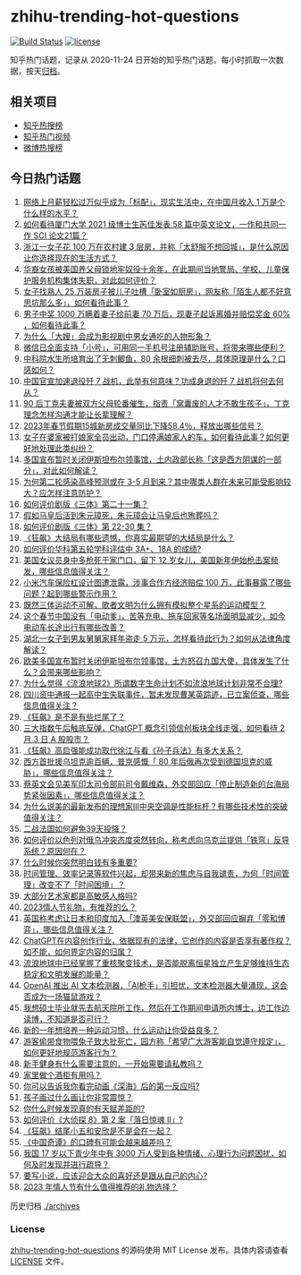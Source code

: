 # zhihu-trending-hot-questions

[![Build Status](https://github.com/justjavac/zhihu-trending-hot-questions/workflows/ci/badge.svg?branch=master)](https://github.com/justjavac/zhihu-trending-hot-questions/actions)
[![license](https://img.shields.io/github/license/justjavac/zhihu-trending-hot-questions)](https://github.com/justjavac/zhihu-trending-hot-questions/blob/master/LICENSE)

知乎热门话题，记录从 2020-11-24
日开始的知乎热门话题。每小时抓取一次数据，按天[归档](./archives)。

## 相关项目

- [知乎热搜榜](https://github.com/justjavac/zhihu-trending-top-search)
- [知乎热门视频](https://github.com/justjavac/zhihu-trending-hot-video)
- [微博热搜榜](https://github.com/justjavac/weibo-trending-hot-search)

## 今日热门话题

<!-- BEGIN -->
<!-- 最后更新时间 Sat Feb 04 2023 02:06:52 GMT+0800 (China Standard Time) -->

1. [网络上月薪轻松过万似乎成为「标配」，现实生活中，在中国月收入 1 万是个什么样的水平？](https://www.zhihu.com/question/581954232)
1. [如何看待厦门大学 2021 级博士生芮佳发表 58 篇中英文论文，一作和共同一作 SCI 论文21篇？](https://www.zhihu.com/question/581522832)
1. [浙江一女子花 100 万在农村建 3 层房，并称「太舒服不想回城」，是什么原因让你选择现在的生活方式？](https://www.zhihu.com/question/581824376)
1. [华裔女孩被美国养父母锁地牢奴役十余年，在此期间当地警局、学校、儿童保护服务机构集体失职，对此如何评价？](https://www.zhihu.com/question/582013481)
1. [女子找熟人 25 万装房子被儿子吐槽「卧室如厨房」，网友称「陌生人都不好意思坑那么多」，如何看待此事？](https://www.zhihu.com/question/581686435)
1. [男子中奖 1000 万瞒着妻子给前妻 70 万后，现妻子起诉离婚并赔偿奖金 60% ，如何看待此事？](https://www.zhihu.com/question/581883131)
1. [为什么「大嫂」会成为影视剧中男女通吃的人物形象？](https://www.zhihu.com/question/581720238)
1. [微信已全面支持「小号」，可用同一手机号注册辅助账号，将带来哪些便利？](https://www.zhihu.com/question/581977521)
1. [中科院水生所培育出了无刺鲫鱼，80 余根细刺被去尽，具体原理是什么？口感如何？](https://www.zhihu.com/question/581981037)
1. [中国官宣加速退役歼 7 战机，此举有何意味？功成身退的歼 7 战机将何去何从？](https://www.zhihu.com/question/581957272)
1. [90 后丁克夫妻被双方父母轮番催生，指责「窝囊废的人才不敢生孩子」，丁克理念怎样沟通才能让长辈理解？](https://www.zhihu.com/question/581823027)
1. [2023年春节假期15城新房成交量同比下降58.4％，释放出哪些信号？](https://www.zhihu.com/question/581287535)
1. [女子在婆家被打娘家全员出动，门口停满娘家人的车，如何看待此事？如何更好地处理此类纠纷？](https://www.zhihu.com/question/581618043)
1. [多国宣布暂时关闭伊斯坦布尔领事馆，土内政部长称「这是西方阴谋的一部分」，对此如何解读？](https://www.zhihu.com/question/581903480)
1. [为何第二轮感染高峰预测或在 3-5 月到来？其中哪类人群在未来可能受影响较大？应怎样注意防护？](https://www.zhihu.com/question/581986828)
1. [如何评价剧版《三体》第二十一集？](https://www.zhihu.com/question/581899198)
1. [假如马皇后活到朱元璋死，朱元璋会让马皇后也殉葬吗？](https://www.zhihu.com/question/557388044)
1. [如何评价剧版《三体》第 22-30 集？](https://www.zhihu.com/question/581928538)
1. [《狂飙》大结局有哪些遗憾，你真实最期望的大结局是什么？](https://www.zhihu.com/question/581740125)
1. [如何评价华科第五轮学科评估中 3A+、18A 的成绩?](https://www.zhihu.com/question/581522935)
1. [美国女议员身中多枪死于家门口，留下 12 岁女儿，美国新年伊始枪击案频发，哪些信息值得关注？](https://www.zhihu.com/question/581963950)
1. [小米汽车保险杠设计图遭泄露，涉事合作方经济赔偿 100 万，此事暴露了哪些问题？起到哪些警示作用？](https://www.zhihu.com/question/581876281)
1. [既然三体运动不可解，歌者文明为什么拥有模拟整个星系的运动模型？](https://www.zhihu.com/question/581511263)
1. [这个春节中国没有「电动爹」，苦等充电、拖车回家等名场面明显减少，如今电动车长途出行有哪些改善？](https://www.zhihu.com/question/581405815)
1. [湖北一女子到男友舅舅家拜年盗走 5 万元，怎样看待此行为？如何从法律角度解读？](https://www.zhihu.com/question/581855453)
1. [欧美多国宣布暂时关闭伊斯坦布尔领事馆，土方怒召九国大使，具体发生了什么？会带来哪些影响？](https://www.zhihu.com/question/581998441)
1. [为什么觉得《流浪地球2》所谓数字生命计划不如流浪地球计划非常不合理?](https://www.zhihu.com/question/580967523)
1. [四川资中通报一起高中生失联事件，暂未发现曹某英踪迹，已立案侦查，哪些信息值得关注？](https://www.zhihu.com/question/581845813)
1. [《狂飙》是不是有些烂尾了？](https://www.zhihu.com/question/581749376)
1. [三大指数午后触底反弹，ChatGPT 概念引领信创板块全线走强，如何看待 2 月 3 日 A 股股市？](https://www.zhihu.com/question/581960449)
1. [《狂飙》高启强能成功取代徐江与看《孙子兵法》有多大关系？](https://www.zhihu.com/question/580157216)
1. [西方首批援乌坦克逾百辆，普京感慨「 80 年后俄再次受到德国坦克的威胁」，哪些信息值得关注？](https://www.zhihu.com/question/581953525)
1. [蔡英文会见美军印太司令部前司令戴维森，外交部回应「停止制造新的台海局势紧张因素」，哪些信息值得关注？](https://www.zhihu.com/question/581895279)
1. [为什么说美的最新发布的理想家Ⅲ中央空调是性能标杆？有哪些技术性的突破值得关注？](https://www.zhihu.com/question/576649927)
1. [二战法国如何避免39天投降？](https://www.zhihu.com/question/581532212)
1. [如何评价以色列对俄乌冲突态度突然转向，称考虑向乌克兰提供「铁穹」反导系统？原因何在？](https://www.zhihu.com/question/581986843)
1. [什么时候你突然明白钱有多重要?](https://www.zhihu.com/question/542951445)
1. [时间管理、效率记录等软件兴起，却带来新的焦虑与自我谴责，为何「时间管理」改变不了「时间困境」？](https://www.zhihu.com/question/581985071)
1. [大部分艺术家都是高敏感人格吗?](https://www.zhihu.com/question/569035091)
1. [2023情人节礼物，有推荐的么？](https://www.zhihu.com/question/579001331)
1. [英国称考虑让日本和印度加入「澳英美安保联盟」，外交部回应摒弃「零和博弈」，哪些信息值得关注？](https://www.zhihu.com/question/581743653)
1. [ChatGPT在内容创作行业，依据现有的法律，它创作的内容是否享有著作权？如不能，如何界定内容的归属？](https://www.zhihu.com/question/581307773)
1. [流浪地球中已经掌握了重核聚变技术，是否能脱离恒星独立产生足够维持生态稳定和文明发展的能量？](https://www.zhihu.com/question/581567599)
1. [OpenAI 推出 AI 文本检测器，「AI枪手」引担忧，文本检测器大量涌现，这会否成为一场猫鼠游戏？](https://www.zhihu.com/question/581754606)
1. [我想硕士毕业就先去航天院所工作，然后在工作期间申请所内博士，边工作边读博，不知道是否可行？](https://www.zhihu.com/question/581752084)
1. [新的一年想培养一种运动习惯，什么运动让你受益良多？](https://www.zhihu.com/question/580952543)
1. [游客偷带食物喂兔子致大批死亡，园方称「希望广大游客能自觉遵守规定」，如何更好地规范游客行为？](https://www.zhihu.com/question/581718513)
1. [新手健身有什么需要注意的，一开始需要请私教吗？](https://www.zhihu.com/question/581071317)
1. [家里做个酒柜有用吗？](https://www.zhihu.com/question/53172670)
1. [你可以告诉我你看完动画《深海》后的第一反应吗?](https://www.zhihu.com/question/581003580)
1. [孩子画过什么画让你非常震惊？](https://www.zhihu.com/question/341046974)
1. [你什么时候发现真的有天赋差距的?](https://www.zhihu.com/question/531148965)
1. [如何评价《大侦探 8》第 2 案「落日惊魂 Ⅱ」?](https://www.zhihu.com/question/581831986)
1. [《狂飙》结尾小五和安欣是不是会在一起？](https://www.zhihu.com/question/581749709)
1. [《中国奇谭》的口碑有可能会越来越差吗？](https://www.zhihu.com/question/578522858)
1. [我国 17 岁以下青少年中有 3000 万人受到各种情绪、心理行为问题困扰，如何及时发现并进行疏导？](https://www.zhihu.com/question/581959865)
1. [要写小说，应该迎合大众的喜好还是跟从自己的内心?](https://www.zhihu.com/question/581234374)
1. [2023 年情人节有什么值得推荐的礼物选择？](https://www.zhihu.com/question/581817401)

<!-- END -->

历史归档 [./archives](./archives)

### License

[zhihu-trending-hot-questions](https://github.com/justjavac/zhihu-trending-hot-questions)
的源码使用 MIT License 发布。具体内容请查看 [LICENSE](./LICENSE) 文件。
